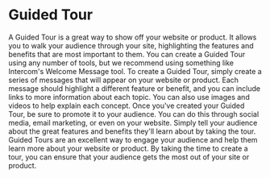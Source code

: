 

# Guided Tour

A Guided Tour is a great way to show off your website or product. It allows you to walk your audience through your site, highlighting the features and benefits that are most important to them. You can create a Guided Tour using any number of tools, but we recommend using something like Intercom's Welcome Message tool. To create a Guided Tour, simply create a series of messages that will appear on your website or product. Each message should highlight a different feature or benefit, and you can include links to more information about each topic. You can also use images and videos to help explain each concept. Once you've created your Guided Tour, be sure to promote it to your audience. You can do this through social media, email marketing, or even on your website. Simply tell your audience about the great features and benefits they'll learn about by taking the tour. Guided Tours are an excellent way to engage your audience and help them learn more about your website or product. By taking the time to create a tour, you can ensure that your audience gets the most out of your site or product.